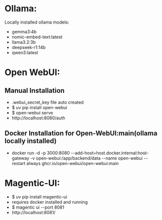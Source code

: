 # Ollama:

Locally installed ollama models:

- gemma3:4b
- nomic-embed-text:latest
- llama3.2:3b
- deepseek-r1:14b
- qwen3:latest

# Open WebUI:

## Manual Installation

- .webui_secret_key file auto created
- $ uv pip install open-webui
- $ open-webui serve
- http://localhost:8080/auth

## Docker Installation for Open-WebUI:main(ollama locally installed)

- docker run -d -p 3000:8080 --add-host=host.docker.internal:host-gateway -v open-webui:/app/backend/data --name open-webui --restart always ghcr.io/open-webui/open-webui:main

# Magentic-UI:

- $ uv pip install magentic-ui
- requires docker installed and running
- $ magentic ui --port 8081
- http://localhost:8081/
